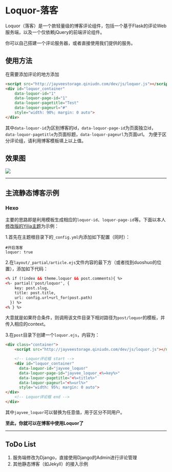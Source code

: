 # Loquor-落客

Loquor（落客）是一个款轻量级的博客评论组件，包括一个基于Flask的评论Web服务端，以及一个仅依赖jQuery的前端评论组件。

你可以自己搭建一个评论服务器，或者直接使用我们提供的服务。

## 使用方法
在需要添加评论的地方添加

```html
<script src="http://jayveestorage.qiniudn.com/dev/js/loquor.js"></script>
<div id="loquor_container"
    data-loquor-id="1"
    data-loquor-page-id="1"
    data-loquor-pagetitle="Test"
    data-loquor-pageurl="#"
    style="width: 90%; margin: 0 auto">
</div>
```

其中`data-loquor-id`为区别博客的id，`data-loquor-page-id`为页面独立id，`data-loquor-pagetitle`为页面标题，`data-loquor-pageurl`为页面url。
为便于区分评论组，请利用博客模板填上以上值。

## 效果图
![](http://jayveestorage.qiniudn.com/img/WechatIMG228.jpeg)

---

## 主流静态博客示例
### Hexo
主要的思路即是利用模板生成相应的`loquor-id`、`loquor-page-id`等。下面以本人[修改版的Yilia主题](https://github.com/JayveeHe/hexo-Jayveehe.github.io/tree/master/themes/hexo-theme-yilia-mod)为示例：

1.首先在主题根目录下的`_config.yml`内添加如下配置（同时）：

```
#开启落客
loquor: true
```
2.在`layout/_partial/article.ejs`文件内容的最下方（或者找到duoshuo的位置），添加如下代码：

```html
<% if (!index && theme.loquor && post.comments){ %>
<%- partial('post/loquor', {
    key: post.slug,
    title: post.title,
    url: config.url+url_for(post.path)
  }) %>
<% } %>
```
大意就是如果符合条件，则调用该文件目录下相对路径为`post/loquor`的模板，并传入相应的context。

3.在`post`目录下创建一个`loquor.ejs`，内容为：

```html
<div class="container">
    <script src="http://jayveestorage.qiniudn.com/dev/js/loquor.js"></script>

	<!-- Loquor评论框 start -->
	<div id="loquor_container"
	  data-loquor-id="jayvee_loquor"
	  data-loquor-page-id="jayvee_loquor_<%=key%>"
	  data-loquor-pagetitle="<%=title%>"
	  data-loquor-pageurl="<%=url%>"
	  style="width: 95%; margin: 0 auto">
</div>
	<!-- Loquor评论框 end -->
</div>
```
其中`jayvee_loquor`可以替换为任意值，用于区分不同用户。



**至此，你就可以在博客中使用Loquor了**


---

## ToDo List
1. 服务端修改为Django，直接使用Django的Admin进行评论管理
2. 其他静态博客（如Jekyll）的接入示例
